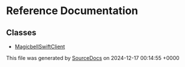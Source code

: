 # Reference Documentation

## Classes

-   [MagicbellSwiftClient](classes/MagicbellSwiftClient.md)

This file was generated by [SourceDocs](https://github.com/eneko/SourceDocs) on 2024-12-17 00:14:55 +0000